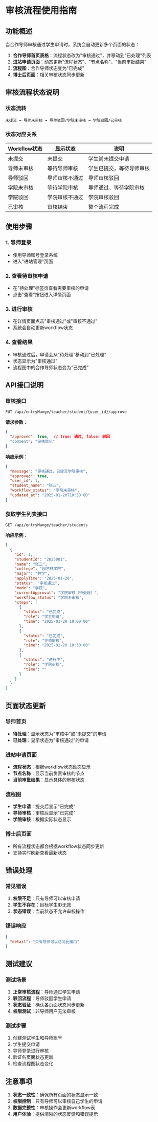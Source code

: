 # 审核流程使用指南

## 功能概述

当合作导师审核通过学生申请时，系统会自动更新多个页面的状态：

1. **合作导师首页表格**：流程状态改为"审核通过"，并移动到"已处理"列表
2. **进站申请页面**：动态更新"流程状态"、"节点名称"、"当前审批结果"
3. **流程图**：合作导师状态变为"已完成"
4. **博士后页面**：相关审核状态同步更新

## 审核流程状态说明

### 状态流转
```
未提交 → 导师未审核 → 导师驳回/学院未审核 → 学院驳回/已审核
```

### 状态对应关系

| Workflow状态 | 显示状态 | 说明 |
|-------------|----------|------|
| 未提交 | 未提交 | 学生尚未提交申请 |
| 导师未审核 | 等待导师审核 | 学生已提交，等待导师审核 |
| 导师驳回 | 导师审核不通过 | 导师审核驳回 |
| 学院未审核 | 等待学院审核 | 导师通过，等待学院审核 |
| 学院驳回 | 学院审核不通过 | 学院审核驳回 |
| 已审核 | 审核结束 | 整个流程完成 |

## 使用步骤

### 1. 导师登录
- 使用导师账号登录系统
- 进入"进站管理"页面

### 2. 查看待审核申请
- 在"待处理"标签页查看需要审核的申请
- 点击"查看"按钮进入详情页面

### 3. 进行审核
- 在详情页面点击"审核通过"或"审核不通过"
- 系统会自动更新workflow状态

### 4. 查看结果
- 审核通过后，申请会从"待处理"移动到"已处理"
- 状态显示为"审核通过"
- 流程图中的合作导师状态变为"已完成"

## API接口说明

### 审核接口
```
PUT /api/entryMange/teacher/student/{user_id}/approve
```

**请求参数**：
```json
{
  "approved": true,  // true: 通过, false: 驳回
  "comment": "审核意见"
}
```

**响应示例**：
```json
{
  "message": "审核通过，已提交学院审核",
  "approved": true,
  "user_id": 1,
  "student_name": "张三",
  "workflow_status": "学院未审核",
  "updated_at": "2025-01-20T10:30:00"
}
```

### 获取学生列表接口
```
GET /api/entryMange/teacher/students
```

**响应示例**：
```json
[
  {
    "id": 1,
    "studentId": "2025001",
    "name": "张三",
    "college": "园艺林学院",
    "major": "林学",
    "applyTime": "2025-01-20",
    "status": "审核通过",
    "node": "学院",
    "currentApproval": "学院审核（待处理）",
    "workflow_status": "学院未审核",
    "steps": [
      {
        "status": "已完成",
        "role": "学生申请",
        "time": "2025-01-20 10:00:00"
      },
      {
        "status": "已完成",
        "role": "导师审核",
        "time": "2025-01-20 10:30:00"
      },
      {
        "status": "进行中",
        "role": "学院审核",
        "time": ""
      }
    ]
  }
]
```

## 页面状态更新

### 导师首页
- **待处理**：显示状态为"审核中"或"未提交"的申请
- **已处理**：显示状态为"审核通过"的申请

### 进站申请页面
- **流程状态**：根据workflow状态动态显示
- **节点名称**：显示当前负责审核的节点
- **当前审批结果**：显示具体的审核状态

### 流程图
- **学生申请**：提交后显示"已完成"
- **导师审核**：审核后显示"已完成"
- **学院审核**：根据实际状态显示

### 博士后页面
- 所有流程状态都会根据workflow状态同步更新
- 支持实时刷新查看最新状态

## 错误处理

### 常见错误
1. **权限不足**：只有导师可以审核申请
2. **学生不存在**：目标学生ID无效
3. **状态错误**：当前状态不允许审核操作

### 错误响应
```json
{
  "detail": "只有导师可以访问此接口"
}
```

## 测试建议

### 测试场景
1. **正常审核流程**：导师通过学生申请
2. **驳回流程**：导师驳回学生申请
3. **状态验证**：确认各页面状态同步更新
4. **权限测试**：非导师用户无法审核

### 测试步骤
1. 创建测试学生和导师账号
2. 学生提交申请
3. 导师登录进行审核
4. 验证各页面状态更新
5. 检查流程图状态变化

## 注意事项

1. **状态一致性**：确保所有页面的状态显示一致
2. **权限控制**：只有导师可以审核自己学生的申请
3. **数据完整性**：审核操作会更新workflow表
4. **用户体验**：提供清晰的状态反馈和错误提示 
